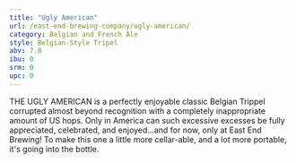 ```yaml
---
title: "Ugly American"
url: /east-end-brewing-company/ugly-american/
category: Belgian and French Ale
style: Belgian-Style Tripel
abv: 7.8
ibu: 0
srm: 0
upc: 0
---
```

THE UGLY AMERICAN is a perfectly enjoyable classic Belgian Trippel corrupted almost beyond recognition with a completely inappropriate amount of US hops. Only in America can such excessive excesses be fully appreciated, celebrated, and enjoyed...and for now, only at East End Brewing! To make this one a little more cellar-able, and a lot more portable, it's going into the bottle.
